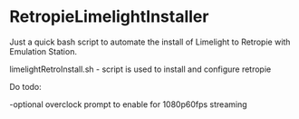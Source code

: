 # RetropieLimelightInstaller

Just a quick bash script to automate the install of Limelight to Retropie with Emulation Station.


limelightRetroInstall.sh - script is used to install and configure retropie


Do todo: 

-optional overclock prompt to enable for 1080p60fps streaming
